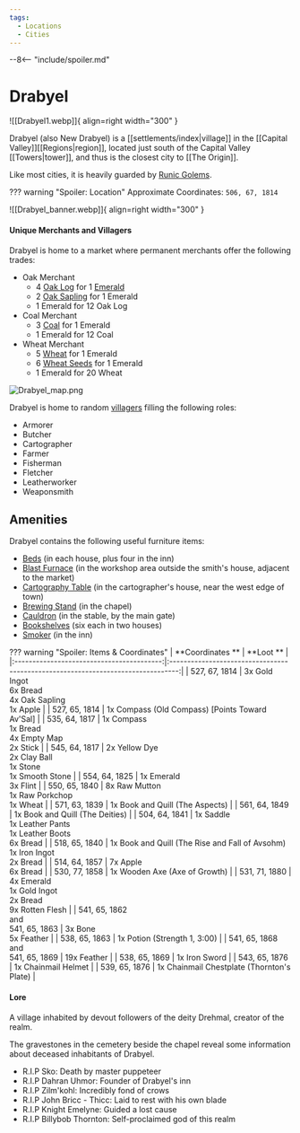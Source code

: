 ```yaml
---
tags:
  - Locations
  - Cities
---
```


--8<-- "include/spoiler.md"

# Drabyel

![[Drabyel1.webp]]{ align=right width="300" }

Drabyel (also New Drabyel) is a [[settlements/index|village]] in the [[Capital Valley]][[Regions|region]], located just south of the Capital Valley [[Towers|tower]], and thus is the closest city to [[The Origin]].

Like most cities, it is heavily guarded by [Runic Golems](https://minecraft.gamepedia.com/Iron_Golem).

??? warning "Spoiler: Location"
    Approximate Coordinates: `506, 67, 1814`


![[Drabyel_banner.webp]]{ align=right width="300" }

#### Unique Merchants and Villagers

Drabyel is home to a market where permanent merchants offer the
following trades:

- Oak Merchant
  - 4 [Oak Log](https://minecraft.gamepedia.com/Log) for 1
    [Emerald](https://minecraft.gamepedia.com/Emerald)
  - 2 [Oak Sapling](https://minecraft.gamepedia.com/Sapling) for 1
    Emerald
  - 1 Emerald for 12 Oak Log
- Coal Merchant
  - 3 [Coal](https://minecraft.gamepedia.com/Coal) for 1 Emerald
  - 1 Emerald for 12 Coal
- Wheat Merchant
  - 5 [Wheat](https://minecraft.gamepedia.com/Wheat) for 1 Emerald
  - 6 [Wheat Seeds](https://minecraft.gamepedia.com/Wheat_Seeds) for 1
    Emerald
  - 1 Emerald for 20 Wheat

![](Drabyel_map.png "Drabyel_map.png")

Drabyel is home to random [villagers](https://minecraft.gamepedia.com/Villager#Professions) filling the following roles:

- Armorer
- Butcher
- Cartographer
- Farmer
- Fisherman
- Fletcher
- Leatherworker
- Weaponsmith


## Amenities  

Drabyel contains the following useful furniture items:

- [Beds](https://minecraft.gamepedia.com/Bed) (in each house, plus four in the inn)
- [Blast Furnace](https://minecraft.gamepedia.com/Blast_Furnace) (in the workshop area outside the smith's house, adjacent to the market)
- [Cartography Table](https://minecraft.gamepedia.com/Cartography_Table) (in the cartographer's house, near the west edge of town)
- [Brewing Stand](https://minecraft.gamepedia.com/Brewing_Stand) (in the  chapel)
- [Cauldron](https://minecraft.gamepedia.com/Cauldron) (in the stable,  by the main gate)
- [Bookshelves](https://minecraft.gamepedia.com/Bookshelf) (six each in two houses)
- [Smoker](https://minecraft.gamepedia.com/Smoker) (in the inn)


??? warning "Spoiler: Items & Coordinates"
    |              **Coordinates **             |                                     **Loot **                                    |
    |:-----------------------------------------:|:--------------------------------------------------------------------------------:|
    | 527, 67, 1814                             | 3x Gold Ingot <br>6x Bread <br>4x Oak Sapling <br>1x Apple                       |
    | 527, 65, 1814                             | 1x Compass (Old Compass) [Points Toward Av'Sal]                                  |
    | 535, 64, 1817                             | 1x Compass <br>1x Bread <br>4x Empty Map <br>2x Stick                            |
    | 545, 64, 1817                             | 2x Yellow Dye <br>2x Clay Ball <br>1x Stone <br>1x Smooth Stone                  |
    | 554, 64, 1825                             | 1x Emerald <br>3x Flint                                                          |
    | 550, 65, 1840                             | 8x Raw Mutton <br>1x Raw Porkchop <br>1x Wheat                                   |
    | 571, 63, 1839                             | 1x Book and Quill (The Aspects)                                                  |
    | 561, 64, 1849                             | 1x Book and Quill (The Deities)                                                  |
    | 504, 64, 1841                             | 1x Saddle <br>1x Leather Pants <br>1x Leather Boots <br>6x Bread                 |
    | 518, 65, 1840                             | 1x Book and Quill (The Rise and Fall of Avsohm) <br>1x Iron Ingot <br>2x Bread   |
    | 514, 64, 1857                             | 7x Apple <br>6x Bread                                                            |
    | 530, 77, 1858                             | 1x Wooden Axe (Axe of Growth)                                                    |
    | 531, 71, 1880                             | 4x Emerald <br>1x Gold Ingot <br>2x Bread <br>9x Rotten Flesh                    |
    | 541, 65, 1862 <br>and <br>541, 65, 1863   | 3x Bone <br>5x Feather                                                           |
    | 538, 65, 1863                             | 1x Potion (Strength 1, 3:00)                                                     |
    | 541, 65, 1868 <br>and <br>541, 65, 1869   | 19x Feather                                                                      |
    | 538, 65, 1869                             | 1x Iron Sword                                                                    |
    | 543, 65, 1876                             | 1x Chainmail Helmet                                                              |
    | 539, 65, 1876                             | 1x Chainmail Chestplate (Thornton's Plate)                                       |

#### **Lore**

A village inhabited by devout followers of the deity Drehmal, creator of the realm.

The gravestones in the cemetery beside the chapel reveal some information about deceased inhabitants of Drabyel.

- R.I.P Sko: Death by master puppeteer
- R.I.P Dahran Uhmor: Founder of Drabyel's inn
- R.I.P Zilm'kohl: Incredibly fond of crows
- R.I.P John Bricc - Thicc: Laid to rest with his own blade
- R.I.P Knight Emelyne: Guided a lost cause
- R.I.P Billybob Thornton: Self-proclaimed god of this realm
